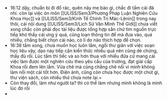 - 16:12 dậy, chuẩn bị đi đổ rác, quên nãy mẹ bảo gì, chắc đi tắm cái đã nhỉ. còn lại việc ôn môn [[ULISS/Sem3/Phương Pháp Luận Nghiên Cứu Khoa Học]] và [[ULISS/Sem3/Kinh Tế Chính Trị Mác-Lênin]] trong nay thôi, cái nội dung [[ULISS/Sem3/Lịch Sử Văn Minh Thế Giới]] chưa viết xong chắc còn phải đọc tài liệu được tổng hợp sắn chứ tìm nguồn trực tiếp khó thấy cái ưng ý quá, cũng loạn thông tin để mà đưa vào, quá nhiều, chẳng biết chọn cái nào, có lí do nào thích hợp để chọn.
- 16:38 tắm xong, chưa muốn học luôn lắm, ngồi thư giãn với việc soạn học liệu vậy, dạo này tiếp cận kiến thức nhiều quá nên cũng dè chừng, thấy đủ rồi. Lúc tắm thì tiếc và so hơn thua với nhiều đứa cứ mang cái việc làm được một nghiên cứu theo yêu cầu của trường, đạt giải cấp Khoa rồi đem lên lắm. Vừa chê mà cũng chẳng chê nổi vì mình không làm nổi một cái tốt hơn. Điện ảnh, cũng còn chưa học được một chút gì, thư viện sách, còn nhiều thứ chưa note lại.=
- Còn thay đổi, làm như người ta? thì có thể làm nhưng mình không là mình lúc đó rồi
-